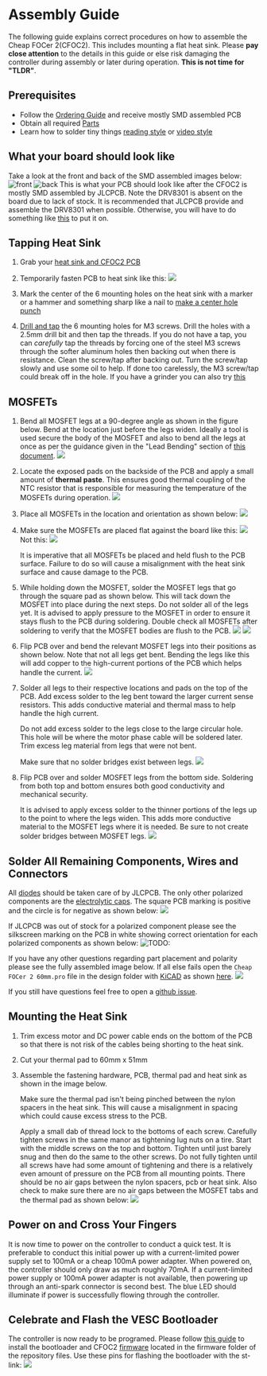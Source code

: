 # Assembly Guide

The following guide explains correct procedures on how to assemble the Cheap FOCer 2(CFOC2).  This includes mounting a flat heat sink. Please **pay close attention** to the details in this guide or else risk damaging the controller during assembly or later during operation. **This is not time for "TLDR"**.

## Prerequisites

* Follow the [Ordering Guide](../orderingGuide) and receive mostly SMD assembled PCB
* Obtain all required [Parts](partsList.md)
* Learn how to solder tiny things [reading style](https://www.overclockers.com/how-to-solder-tiny-things/)
or [video style](https://youtu.be/b9FC9fAlfQE)

## What your board should look like

Take a look at the front and back of the SMD assembled images below:
![front](images/smdFront.jpeg) ![back](images/smdBack.jpeg)
 This is what your PCB should look like after the CFOC2 is mostly SMD assembled by JLCPCB.  Note the DRV8301 is absent on the board due to lack of stock. It is recommended that JLCPCB provide and assemble the DRV8301 when possible.  Otherwise, you will have to do something like [this](https://youtu.be/k5N07ByY6Hc?t=399) to put it on.

## Tapping Heat Sink

1. Grab your [heat sink and CFOC2 PCB](images/heatSinkAndPCB.jpeg)

1. Temporarily fasten PCB to heat sink like this:
    ![](images/heatSinkTappedToPCB.jpeg)

1. Mark the center of the 6 mounting holes on the heat sink with a marker or a hammer and something sharp like a nail to [make a center hole punch](https://www.youtube.com/watch?v=r5vngxToqi4)
1. [Drill and tap](https://www.youtube.com/watch?v=LuqliWT1k5A) the 6 mounting holes for M3 screws. Drill the holes with a 2.5mm drill bit and then tap the threads. If you do not have a tap, you can *carefully* tap the threads by forcing one of the steel M3 screws through the softer aluminum holes then backing out when there is resistance. Clean the screw/tap after backing out.  Turn the screw/tap slowly and use some oil to help. If done too carelessly, the M3 screw/tap could break off in the hole.  If you have a grinder you can also try [this](https://www.youtube.com/watch?v=7Ewu6VOrgU8)

## MOSFETs

1. Bend all MOSFET legs at a 90-degree angle as shown in the figure below. Bend at the location just before the legs widen. Ideally a tool is used secure the body of the MOSFET and also to bend all the legs at once as per the guidance given in the "Lead Bending" section of [this document](http://www.aosmd.com/res/application_notes/package/AN101_TO220_Guidelines.pdf).
    ![](images/bentFet.jpeg)

1. Locate the exposed pads on the backside of the PCB and apply a small amount of **thermal paste**. This ensures good thermal coupling of the NTC resistor that is responsible for measuring the temperature of the MOSFETs during operation.
    ![](images/thermalPaste.jpeg)

1. Place all MOSFETs in the location and orientation as shown below:
    ![](images/fetPosition.jpeg)

1. Make sure the MOSFETs are placed flat against the board like this:
    ![](images/goodFet.jpeg)
    Not this:
    ![](images/badFet.jpeg)

    It is imperative that all MOSFETs be placed and held flush to the PCB surface. Failure to do so will cause a misalignment with the heat sink surface and cause damage to the PCB.

1. While holding down the MOSFET, solder the MOSFET legs that go through the square pad as shown below.  This will tack down the MOSFET into place during the next steps. Do not solder all of the legs yet.  It is advised to apply pressure to the MOSFET in order to ensure it stays flush to the PCB during soldering. Double check all MOSFETs after soldering to verify that the MOSFET bodies are flush to the PCB.
    ![](images/holdFet.jpeg)
    ![](images/initialFetPin.jpeg)

1. Flip PCB over and bend the relevant MOSFET legs into their positions as shown below. Note that not all legs get bent. Bending the legs like this will add copper to the high-current portions of the PCB which helps handle the current.
    ![](images/fetBendingOnPCB.jpeg)

1. Solder all legs to their respective locations and pads on the top of the PCB. Add excess solder to the leg bent toward the larger current sense resistors. This adds conductive material and thermal mass to help handle the high current.

    Do not add excess solder to the legs close to the large circular hole. This hole will be where the motor phase cable will be soldered later. Trim excess leg material from legs that were not bent.

    Make sure that no solder bridges exist between legs.
    ![](images/fetsSoldereD.png)

1. Flip PCB over and solder MOSFET legs from the bottom side. Soldering from both top and bottom ensures both good conductivity and mechanical security.

    It is advised to apply excess solder to the thinner portions of the legs up to the point to where the legs widen. This adds more conductive material to the MOSFET legs where it is needed. Be sure to not create solder bridges between MOSFET legs.
    ![](images/fetsBottomSoldered.jpeg)

## Solder All Remaining Components, Wires and Connectors

All [diodes](images/diodPol.png) should be taken care of by JLCPCB. The only other polarized components are the [electrolytic caps](images/capPol.jpg). The square PCB marking is positive and the circle is for negative as shown below:
![](images/capPolPositionOnPCB.png)

If JLCPCB was out of stock for a polarized component please see the silkscreen marking on the PCB in white showing correct orientation for each polarized components as shown below:
![TODO:]()

If you have any other questions regarding part placement and polarity please see the fully assembled image below.  If all else fails open the `Cheap FOCer 2 60mm.pro` file in the design folder with [KiCAD](https://www.kicad-pcb.org/) as shown [here](images/kiCad.gif).
![](images/image15.jpeg)

If you still have questions feel free to open a [github issue](https://github.com/shamansystems/Cheap-FOCer-2/issues).

## Mounting the Heat Sink

1. Trim excess motor and DC power cable ends on the bottom of the PCB so that there is not risk of the cables being shorting to the heat sink.  

1. Cut your thermal pad to 60mm x 51mm

1. Assemble the fastening hardware, PCB, thermal pad and heat sink as shown in the image below.

    Make sure the thermal pad isn't being pinched between the nylon spacers in the heat sink. This will cause a misalignment in spacing which could cause excess stress to the PCB.

    Apply a small dab of thread lock to the bottoms of each screw.  Carefully tighten screws in the same manor as tightening lug nuts on a tire. Start with the middle screws on the top and bottom. Tighten until just barely snug and then do the same to the other screws. Do not fully tighten until all screws have had some amount of tightening and there is a relatively even amount of pressure on the PCB from all mounting points. There should be no air gaps between the nylon spacers, pcb or heat sink.  Also check to make sure there are no air gaps between the MOSFET tabs and the thermal pad as shown below:
    ![](images/heatSinkAssembly.jpeg)

## Power on and Cross Your Fingers

It is now time to power on the controller to conduct a quick test. It is preferable to conduct this initial power up with a current-limited power supply set to 100mA or a cheap 100mA power adapter.  When powered on, the controller should only draw as much roughly 70mA. If a current-limited power supply or 100mA power adapter is not available, then powering up through an anti-spark connector is second best. The blue LED should illuminate if power is successfully flowing through the controller.

## Celebrate and Flash the VESC Bootloader

The controller is now ready to be programed. Please follow [this guide](https://electric-skateboard.builders/t/vesc-boot-loader-installation-tutorial/32103?source_topic_id=52813) to install the bootloader and CFOC2 [firmware](TODO:) located in the firmware folder of the repository files.  Use these pins for flashing the bootloader with the st-link:
![](images/firmwarePins.png)
